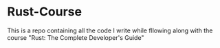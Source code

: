 # Rust-Course
This is a repo containing all the code I write while fllowing along with the course "Rust: The Complete Developer's Guide"
